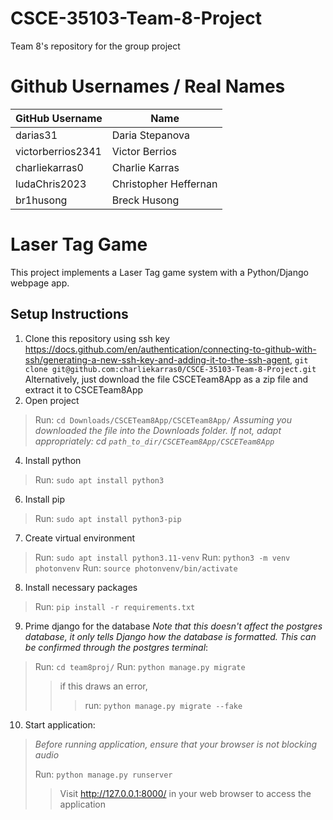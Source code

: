# CSCE-35103-Team-8-Project
Team 8's repository for the group project

# Github Usernames / Real Names
| GitHub Username   | Name                 |
|-------------------|----------------------|
| darias31          | Daria Stepanova      |
| victorberrios2341 | Victor Berrios       |
| charliekarras0    | Charlie Karras       |
| ludaChris2023     | Christopher Heffernan|
| br1husong         | Breck Husong         |

# Laser Tag Game

This project implements a Laser Tag game system with a Python/Django webpage app.

## Setup Instructions

1. Clone this repository using ssh key https://docs.github.com/en/authentication/connecting-to-github-with-ssh/generating-a-new-ssh-key-and-adding-it-to-the-ssh-agent, ```git clone git@github.com:charliekarras0/CSCE-35103-Team-8-Project.git```
	Alternatively, just download the file CSCETeam8App as a zip file and extract it to CSCETeam8App
2. Open project 
> Run: ```cd Downloads/CSCETeam8App/CSCETeam8App/```
*Assuming you downloaded the file into the Downloads folder. If not, adapt appropriately: cd ```path_to_dir/CSCETeam8App/CSCETeam8App```*
4. Install python
> Run: ```sudo apt install python3```
6. Install pip 
> Run: ```sudo apt install python3-pip```
7. Create virtual environment
  > Run: ```sudo apt install python3.11-venv```
> Run: ```python3 -m venv photonvenv```
> Run: ```source photonvenv/bin/activate```
8. Install necessary packages
> Run: ```pip install -r requirements.txt```
9. Prime django for the database *Note that this doesn't affect the postgres database, it only tells Django how the database is formatted. This can be confirmed through the postgres terminal*:
> Run: ```cd team8proj/```
> Run: ```python manage.py migrate```
> > if this draws an error, 
> > > run: ```python manage.py migrate --fake```
10. Start application:
>  *Before running application, ensure that your browser is not blocking audio*
> > > 
> Run: ```python manage.py runserver```
> > Visit http://127.0.0.1:8000/ in your web browser to access the application

